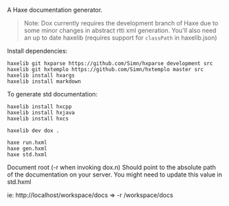A Haxe documentation generator.

> Note: Dox currently requires the development branch of Haxe due to some
minor changes in abstract rtti xml generation. You'll also need an up to date
haxelib (requires support for `classPath` in haxelib.json)

Install dependencies:

	haxelib git hxparse https://github.com/Simn/hxparse development src
	haxelib git hxtemplo https://github.com/Simn/hxtemplo master src
	haxelib install hxargs
	haxelib install markdown

To generate std documentation:

	haxelib install hxcpp
	haxelib install hxjava
	haxelib install hxcs

	haxelib dev dox .

	haxe run.hxml
	haxe gen.hxml
	haxe std.hxml

Document root (-r when invoking dox.n) Should point to the absolute path of
the documentation on your server. You might need to update this value in
std.hxml

ie: http://localhost/workspace/docs => -r /workspace/docs
